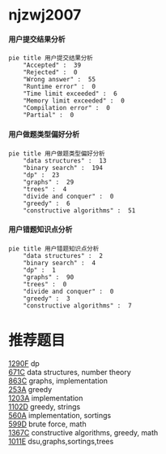 # njzwj2007

<!-- tabs:start -->



#### **用户提交结果分析**

```mermaid
pie title 用户提交结果分析
    "Accepted" :  39
    "Rejected" :  0
    "Wrong answer" :  55
    "Runtime error" :  0
    "Time limit exceeded" :  6
    "Memory limit exceeded" :  0
    "Compilation error" :  0
    "Partial" :  0
```

#### **用户做题类型偏好分析**

```mermaid
pie title 用户做题类型偏好分析
    "data structures" :  13
    "binary search" :  194
    "dp" :  23
    "graphs" :  29
    "trees" :  4
    "divide and conquer" :  0
    "greedy" :  6
    "constructive algorithms" :  51
```
#### **用户错题知识点分析**

```mermaid
pie title 用户错题知识点分析
    "data structures" :  2
    "binary search" :  4
    "dp" :  1
    "graphs" :  90
    "trees" :  0
    "divide and conquer" :  0
    "greedy" :  3
    "constructive algorithms" :  7
```



<!-- tabs:end -->
# 推荐题目
[1290F](https://codeforces.com/contest/1290/problem/F)		dp		  
[671C](https://codeforces.com/contest/671/problem/C)		data structures,
                        number theory		  
[863C](https://codeforces.com/contest/863/problem/C)		graphs,
                        implementation		  
[253A](https://codeforces.com/contest/253/problem/A)		greedy		  
[1203A](https://codeforces.com/contest/1203/problem/A)		implementation		  
[1102D](https://codeforces.com/contest/1102/problem/D)		greedy,
                        strings		  
[560A](https://codeforces.com/contest/560/problem/A)		implementation,
                        sortings		  
[599D](https://codeforces.com/contest/599/problem/D)		brute force,
                        math		  
[1367C](https://codeforces.com/contest/1367/problem/C)		constructive algorithms,
                        greedy,
                        math		  
[1011E](https://codeforces.com/contest/1011/problem/E)		dsu,graphs,sortings,trees		  
